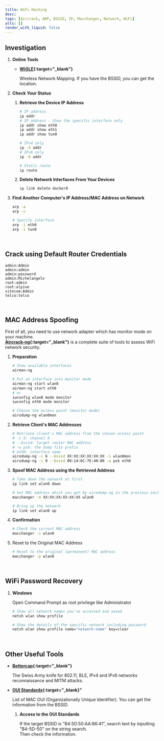 ```yaml
---
title: WiFi Hacking
desc: 
tags: [Aircrack, ARP, BSSID, IP, Macchanger, Network, WiFi]
alts: []
render_with_liquid: false
---
```


## Investigation

1. **Online Tools**

    - **[WiGLE](https://wigle.net/){:target="_blank"}**

        Wireless Network Mapping. If you have the BSSID, you can get the location.

2. **Check Your Status**

    1. **Retrieve the Device IP Address**

        ```sh
        # IP address
        ip addr
        # IP address - Show the specific interface only
        ip addr show eth0
        ip addr show eth1
        ip addr show tun0

        # IPv4 only
        ip -4 addr
        # IPv6 only
        ip -6 addr

        # Static route
        ip route
        ```

    2. **Delete Network Interfaces From Your Devices**

        ```sh  
        ip link delete docker0
        ```

3. **Find Another Computer's IP Address/MAC Address on Network**

    ```sh
    arp -a
    arp -v

    # Specify interface
    arp -i eth0
    arp -i tun0
    ```

<br />

## Crack using Default Router Credentials

```
admin:Admin
admin:admin
admin:password
admin:Michelangelo
root:admin
root:alpine
sitecom:Admin
telco:telco
```

<br />

## MAC Address Spoofing

First of all, you need to use network adapter which has monitor mode on your machine.  
**[Aircrack-ng](https://github.com/aircrack-ng/aircrack-ng){:target="_blank"}** is a complete suite of tools to assess WiFi network security.

1. **Preparation**

    ```sh
    # Show available interfaces
    airmon-ng

    # Put an interface into monitor mode
    airmon-ng start wlan0
    airmon-ng start eth0
    # or
    iwconfig wlan0 mode monitor
    iwconfig eth0 mode monitor

    # Choose the access point (monitor mode)
    airodump-ng wlan0mon
    ```

2. **Retrieve Client's MAC Addresses**

    ```sh
    # Retrieve client's MAC address from the chosen access point
    # -c 9: channel 9
    # --bssid: target router MAC address
    # -w psk: the dump file prefix
    # eth0: interface name
    airodump-ng -c 6 --bssid XX:XX:XX:XX:XX:XX -i wlan0mon
    airodump-ng -c 9 --bssid 00:14:6C:7E:40:80 -w psk eth0
    ```

3. **Spoof MAC Address using the Retrieved Address**

    ```sh
    # Take down the network at first
    ip link set wlan0 down

    # Set MAC address which you got by airodump-ng in the previous section
    macchanger -m XX:XX:XX:XX:XX:XX wlan0

    # Bring up the network
    ip link set wlan0 up
    ```

4. **Confirmation**

    ```sh
    # Check the current MAC address
    macchanger -s wlan0
    ```

5. Reset to the Original MAC Address

    ```sh
    # Reset to the original (permanent) MAC address
    macchanger -p wlan0
    ```

<br />

## WiFi Password Recovery

1. **Windows**

    Open Command Prompt as root privilege like Administrator

    ```sh
    # Show all network names you've accessed and saved
    netsh wlan show profile
    
    # Show the details of the specific network including password
    netsh wlan show profile name="network-name" key=clear
    ```

<br />

## Other Useful Tools

- **[Bettercap](https://www.bettercap.org/){:target="_blank"}**

    The Swiss Army knife for 802.11, BLE, IPv4 and IPv6 networks reconnaissance and MITM attacks.

- **[OUI Standards](https://standards-oui.ieee.org/oui/oui.txt){:target="_blank}"**

    List of MAC OUI (Organizationally Unique Identifier). You can get the information from the BSSID.

    1. **Access to the OUI Standards**
    
        If the target BSSID is "B4:5D:50:AA:86:41", search text by inputting "B4-5D-50" on the string search.  
        Then check the information.
